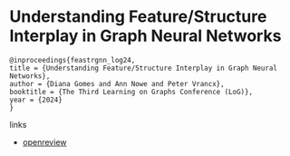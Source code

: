# Understanding Feature/Structure Interplay in Graph Neural Networks

```
@inproceedings{feastrgnn_log24,
title = {Understanding Feature/Structure Interplay in Graph Neural Networks},
author = {Diana Gomes and Ann Nowe and Peter Vrancx},
booktitle = {The Third Learning on Graphs Conference (LoG)},
year = {2024}
}
```

links
- [openreview](https://openreview.net/forum?id=nXDXOFVUAt)
